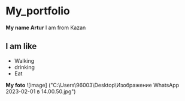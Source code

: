 # My_portfolio

**My name Artur**
I am from Kazan
## I am like
- Walking
- drinking
- Eat

**My foto**
![image] ("C:\Users\96003\Desktop\Изображение WhatsApp 2023-02-01 в 14.00.50.jpg")